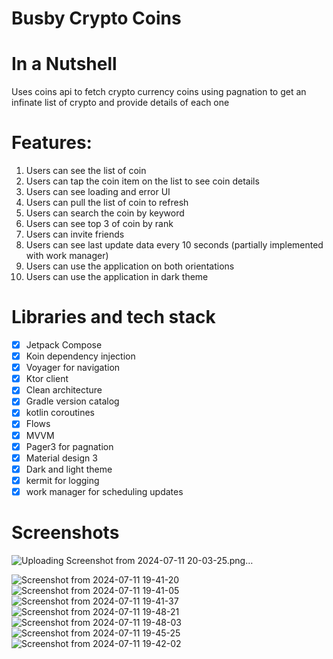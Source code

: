 # Busby Crypto Coins

# In a Nutshell
Uses coins api to fetch crypto currency coins using pagnation to get an infinate list of crypto and provide details of each one

# Features:
1. Users can see the list of coin
2. Users can tap the coin item on the list to see coin details
3. Users can see loading and error UI
4. Users can pull the list of coin to refresh
5. Users can search the coin by keyword
6. Users can see top 3 of coin by rank
7. Users can invite friends
8. Users can see last update data every 10 seconds (partially implemented with work manager)
9. Users can use the application on both orientations
10. Users can use the application in dark theme

 
# Libraries and tech stack
- [x] Jetpack Compose
- [x] Koin dependency injection
- [x] Voyager for navigation
- [x] Ktor client
- [x] Clean architecture
- [x] Gradle version catalog
- [x] kotlin coroutines
- [x] Flows
- [x] MVVM
- [x] Pager3 for pagnation
- [x] Material design 3
- [x] Dark and light theme
- [X] kermit for logging
- [X] work manager for scheduling updates

# Screenshots
![Uploading Screenshot from 2024-07-11 20-03-25.png…]()

![Screenshot from 2024-07-11 19-41-20](https://github.com/steve1rm/BusbyCoins/assets/14260802/cbfde27d-d090-490c-9e1a-e84770017e84)
![Screenshot from 2024-07-11 19-41-05](https://github.com/steve1rm/BusbyCoins/assets/14260802/96362f64-3667-496b-9392-c62cfba12d40)
![Screenshot from 2024-07-11 19-41-37](https://github.com/steve1rm/BusbyCoins/assets/14260802/9a4e18c4-5883-4a27-9c79-1c94ea8f2bae)
![Screenshot from 2024-07-11 19-48-21](https://github.com/steve1rm/BusbyCoins/assets/14260802/c313f439-1152-4aa9-94c7-4f1971b1d138)
![Screenshot from 2024-07-11 19-48-03](https://github.com/steve1rm/BusbyCoins/assets/14260802/ab25d60e-4900-471f-a754-8dc69104d7ce)
![Screenshot from 2024-07-11 19-45-25](https://github.com/steve1rm/BusbyCoins/assets/14260802/0246d653-cc70-4834-9e9b-d3742e95f602)
![Screenshot from 2024-07-11 19-42-02](https://github.com/steve1rm/BusbyCoins/assets/14260802/f731bf84-b392-4963-8a03-115e44f202b2)


